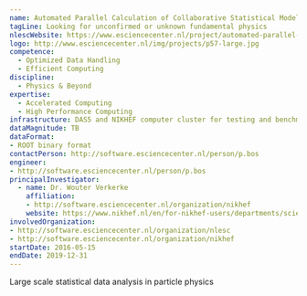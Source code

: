 ```yaml
---
name: Automated Parallel Calculation of Collaborative Statistical Models
tagLine: Looking for unconfirmed or unknown fundamental physics
nlescWebsite: https://www.esciencecenter.nl/project/automated-parallel-calculation-of-collaborative-statistical-models
logo: http://www.esciencecenter.nl/img/projects/p57-large.jpg
competence:
  - Optimized Data Handling
  - Efficient Computing
discipline:
  - Physics & Beyond
expertise:
  - Accelerated Computing
  - High Performance Computing
infrastructure: DAS5 and NIKHEF computer cluster for testing and benchmarking
dataMagnitude: TB
dataFormat:
- ROOT binary format
contactPerson: http://software.esciencecenter.nl/person/p.bos
engineer:
- http://software.esciencecenter.nl/person/p.bos
principalInvestigator:
  - name: Dr. Wouter Verkerke
    affiliation:
    - http://software.esciencecenter.nl/organization/nikhef
    website: https://www.nikhef.nl/en/for-nikhef-users/departments/scientific-departments/atlas/atlas-staff/?groupview=0&search=Wouter%20Verkerke
involvedOrganization:
- http://software.esciencecenter.nl/organization/nlesc
- http://software.esciencecenter.nl/organization/nikhef
startDate: 2016-05-15
endDate: 2019-12-31
---
```


Large scale statistical data analysis in particle physics
